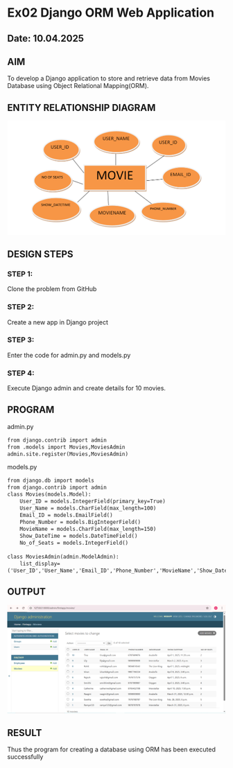 # Ex02 Django ORM Web Application
## Date: 10.04.2025

## AIM
To develop a Django application to store and retrieve data from Movies Database using Object Relational Mapping(ORM).

## ENTITY RELATIONSHIP DIAGRAM

![alt text](<Screenshot (231).png>)

## DESIGN STEPS

### STEP 1:
Clone the problem from GitHub

### STEP 2:
Create a new app in Django project

### STEP 3:
Enter the code for admin.py and models.py

### STEP 4:
Execute Django admin and create details for 10 movies.

## PROGRAM
admin.py

```
from django.contrib import admin
from .models import Movies,MoviesAdmin
admin.site.register(Movies,MoviesAdmin)
```

models.py
```
from django.db import models
from django.contrib import admin
class Movies(models.Model):
    User_ID = models.IntegerField(primary_key=True)
    User_Name = models.CharField(max_length=100)
    Email_ID = models.EmailField()
    Phone_Number = models.BigIntegerField()
    MovieName = models.CharField(max_length=150)
    Show_DateTime = models.DateTimeField()
    No_of_Seats = models.IntegerField()

class MoviesAdmin(admin.ModelAdmin):
    list_display=('User_ID','User_Name','Email_ID','Phone_Number','MovieName','Show_DateTime','No_of_Seats')
```





## OUTPUT
![alt text](<Screenshot (229).png>)




## RESULT
Thus the program for creating a database using ORM has been executed successfully